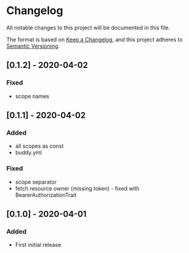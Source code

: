 # Changelog

All notable changes to this project will be documented in this file.

The format is based on [Keep a Changelog](https://keepachangelog.com/en/1.0.0/),
and this project adheres to [Semantic Versioning](https://semver.org/spec/v2.0.0.html).

## [0.1.2] - 2020-04-02
### Fixed
- scope names

## [0.1.1] - 2020-04-02
### Added
- all scopes as const
- buddy.yml

### Fixed
- scope separator
- fetch resource owner (missing token) - fixed with BearerAuthorizationTrait 

## [0.1.0] - 2020-04-01
### Added
- First initial release 
